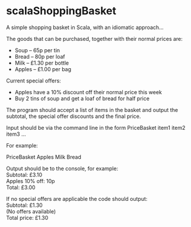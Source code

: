 # scalaShoppingBasket
A simple shopping basket in Scala, with an idiomatic approach...

The goods that can be purchased, together with their normal prices are: 
 
- Soup – 65p per tin 
- Bread – 80p per loaf 
- Milk – £1.30 per bottle 
- Apples – £1.00 per bag 
 
Current special offers: 
 
- Apples have a 10% discount off their normal price this week 
- Buy 2 tins of soup and get a loaf of bread for half price 
 
The program should accept a list of items in the basket and output the subtotal, the special offer discounts 
and the final price. 
 
Input should be via the command line in the form PriceBasket item1 item2 item3 ... 
 
For example: 
 
PriceBasket Apples Milk Bread 
 
Output should be to the console, for example:  
Subtotal: £3.10  
Apples 10% off: ­10p  
Total: £3.00 
 
If no special offers are applicable the code should output:  
Subtotal: £1.30  
(No offers available)  
Total price: £1.30 
